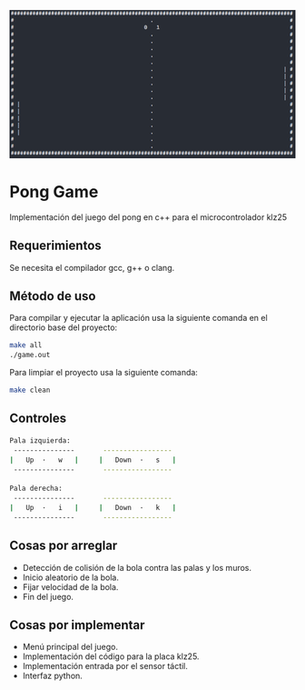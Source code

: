 ![game.png](images/game.png)
# Pong Game 

Implementación del juego del pong en c++ para el microcontrolador klz25

## Requerimientos

Se necesita el compilador gcc, g++ o clang.


## Método de uso
Para compilar y ejecutar la aplicación usa la siguiente comanda en el directorio base del proyecto:

```bash
make all
./game.out
```
Para limpiar el proyecto usa la siguiente comanda:
```bash
make clean
```
## Controles
```bash
Pala izquierda:
 ---------------       -----------------
|   Up  ·   w   |     |   Down  ·   s   |  
 ---------------       -----------------

Pala derecha:
 ---------------       -----------------
|   Up  ·   i   |     |   Down  ·   k   |  
 ---------------       -----------------
```

## Cosas por arreglar
- Detección de colisión de la bola contra las palas y los muros.
- Inicio aleatorio de la bola.
- Fijar velocidad de la bola.
- Fin del juego.
## Cosas por implementar
- Menú principal del juego.
- Implementación del código para la placa klz25.
- Implementación entrada por el sensor táctil.
- Interfaz python.
